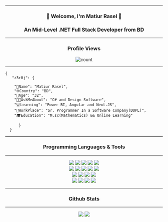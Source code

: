<hr/>
<h3 align='center'>👋 Welcome, I'm Matiur Rasel 🎁</h3>
<h3 align='center'>An Mid-Level .NET Full Stack Developer from BD </h3>
<hr/>
<div align="center">
	<h3 align="center">Profile Views</h3>
	<img src="https://profile-counter.glitch.me/matiurrasel/count.svg" alt="count"/>
</div>
<hr/>

<div>
	
    {
	   "z3r0j": {
	
		"📝Name": "Matiur Rasel",
		"🌐Country": "BD",
		"🧔Age": "32",
		"👨‍💻AskMeAbout": "C# and Design Software",
		"💻Learning": "Power BI, Angular and Next.JS",
		"🏦WorkPlace": "Sr. Programmer In a Software Company(DUPL)",
		"🎓Education": "M.sc(Mathematics) && Online Learning"
	
	      }
      }
	
</div>
<hr/>
<h3 align='center'>Programming Languages & Tools</h3>
<hr/>
<div align='center'>
<img src="https://img.shields.io/static/v1?logo=html5&label=%20&message=HTML%205&color=orange&logoColor=white&style=for-the-badge"/>
<img src="https://img.shields.io/static/v1?logo=css3&label=%20&message=CSS3&color=blue&logoColor=white&style=for-the-badge">
<img src="https://img.shields.io/static/v1?logo=javascript&label=%20&message=JAVASCRIPT&color=black&logoColor=yellow&style=for-the-badge"/>
<img src="https://img.shields.io/static/v1?logo=jquery&label=%20&message=JQUERY&color=white&logoColor=blue&style=for-the-badge"/>
<img src="https://img.shields.io/static/v1?logo=bootstrap&label=%20&message=Bootstrap&color=blue&logoColor=white&style=for-the-badge"/>
</div>

<div align="center">
<img src="https://img.shields.io/static/v1?logo=JSON%20web%20tokens&label=%20&message=JWT&color=black&logoColor=white&style=for-the-badge"/>
<img src="https://img.shields.io/static/v1?logo=typescript&label=%20&message=TypeScript&color=blue&logoColor=white&style=for-the-badge"/>
<img src="https://img.shields.io/static/v1?logo=csharp&label=%20&message=C%20SHARP&color=black&logoColor=purple&style=for-the-badge"/>
<img src="https://img.shields.io/static/v1?logo=visual%20studio&label=%20&message=Visual%20Studio&color=purple&logoColor=white&style=for-the-badge"/>
<img src="https://img.shields.io/static/v1?logo=visual%20studio%20code&label=%20&message=VS%20Code&color=blue&logoColor=white&style=for-the-badge"/>
</div>

<div align='center'>
<img src="https://img.shields.io/static/v1?logo=nextjs&label=%20&message=NEXTJS&color=black&logoColor=blue&style=for-the-badge"/>
<img src="https://img.shields.io/static/v1?logo=node.js&label=%20&message=Node.js&color=black&logoColor=green&style=for-the-badge"/>
<img src="https://img.shields.io/static/v1?logo=dotnet&label=%20&message=.NET%20CORE&color=purple&logoColor=white&style=for-the-badge"/>
<img src="https://img.shields.io/static/v1?logo=microsoft%20sql%20server&label=%20&message=Microsoft%20SQL%20Server&color=red&logoColor=white&style=for-the-badge">
</div>

<div align="center">
<img src="https://img.shields.io/static/v1?logo=angular&label=%20&message=ANGULAR&color=lightgray&logoColor=black&style=for-the-badge"/>
<img src="https://img.shields.io/static/v1?logo=git&label=%20&message=GIT&color=orange&logoColor=white&style=for-the-badge"/>
<img src="https://img.shields.io/static/v1?logo=github&label=%20&message=GITHUB&color=black&logoColor=white&style=for-the-badge"/>
<img src="https://img.shields.io/static/v1?logo=npm&label=%20&message=NPM&color=darkred&logoColor=red&style=for-the-badge"/>
</div>

<hr/>
<h3 align='center'>Github Stats</h3>
<hr/>
<div align='center'>
<img src='https://github-readme-stats.vercel.app/api/top-langs/?username=Z3r0J&langs_count=7&layout=compact&theme=merko'/>
<img src='https://github-readme-stats.vercel.app/api?username=Z3r0J&show_icons=true&count_private=true&theme=merko'/>
</div>
